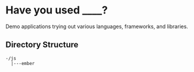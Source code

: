 # Have you used ____?

Demo applications trying out various languages, frameworks, and libraries.

## Directory Structure

    -/js
      |---ember

